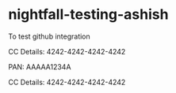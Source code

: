 # nightfall-testing-ashish
To test github integration

CC Details: 4242-4242-4242-4242

PAN: AAAAA1234A

CC Details: 4242-4242-4242-4242

